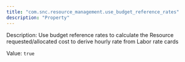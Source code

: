```yaml
---
title: "com.snc.resource_management.use_budget_reference_rates"
description: "Property"
---
```


Description: Use budget reference rates to calculate the Resource requested/allocated cost to derive hourly rate from Labor rate cards

Value: `true`